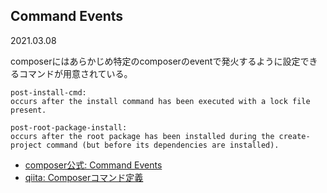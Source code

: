 ## Command Events
2021.03.08

composerにはあらかじめ特定のcomposerのeventで発火するように設定できるコマンドが用意されている。

```
post-install-cmd:
occurs after the install command has been executed with a lock file present.
```

```
post-root-package-install:
occurs after the root package has been installed during the create-project command (but before its dependencies are installed).
```
 - [composer公式: Command Events](https://getcomposer.org/doc/articles/scripts.md#command-events)
 - [qiita: Composerコマンド定義](https://qiita.com/yousan/items/94d035a838297b4afb8f)
